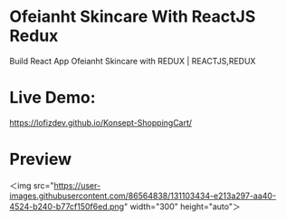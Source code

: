 # Ofeianht Skincare With ReactJS Redux

Build React App Ofeianht Skincare with REDUX | REACTJS,REDUX
# Live Demo:
https://lofizdev.github.io/Konsept-ShoppingCart/

# Preview
＜img src="https://user-images.githubusercontent.com/86564838/131103434-e213a297-aa40-4524-b240-b77cf150f6ed.png" width="300" height="auto"＞

